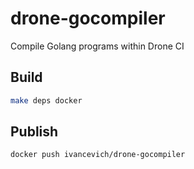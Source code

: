 # drone-gocompiler
Compile Golang programs within Drone CI

## Build
```bash
make deps docker
```

## Publish
```bash
docker push ivancevich/drone-gocompiler
```
